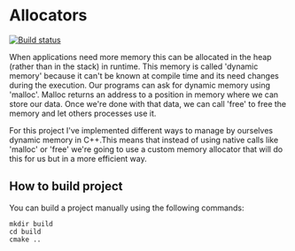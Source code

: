 # Allocators

[![Build status](https://ci.appveyor.com/api/projects/status/ovh0o2eioj04f610?svg=true)](https://ci.appveyor.com/project/VladimirBalun/allocators)

When applications need more memory this can be allocated in the heap (rather than in the stack) in runtime. 
This memory is called 'dynamic memory' because it can't be known at compile time and its need changes 
during the execution. Our programs can ask for dynamic memory using 'malloc'. Malloc returns an address to 
a position in memory where we can store our data. Once we're done with that data, we can call 'free' to 
free the memory and let others processes use it.

For this project I've implemented different ways to manage by ourselves dynamic memory in C++.This means 
that instead of using native calls like 'malloc' or 'free' we're going to use a custom memory allocator
that will do this for us but in a more efficient way.

## How to build project

You can build a project manually using the following commands:

    mkdir build
    cd build
    cmake ..
    